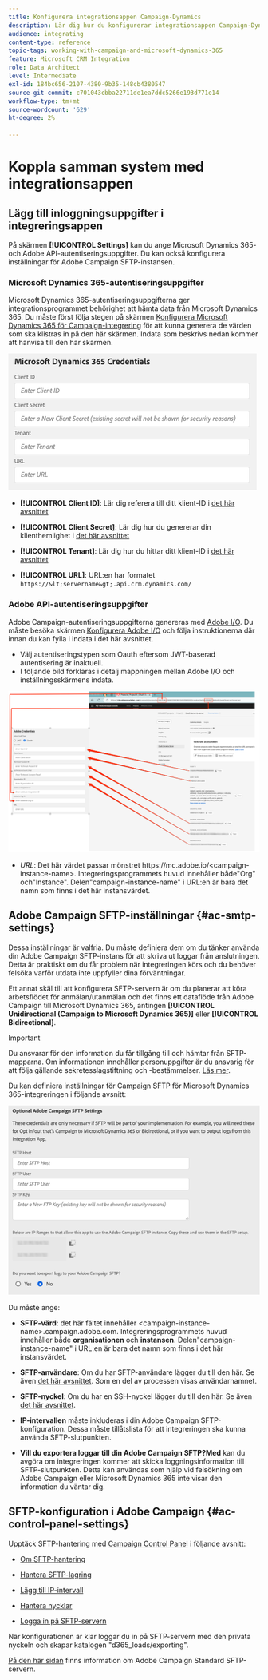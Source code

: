 ```yaml
---
title: Konfigurera integrationsappen Campaign-Dynamics
description: Lär dig hur du konfigurerar integrationsappen Campaign-Dynamics
audience: integrating
content-type: reference
topic-tags: working-with-campaign-and-microsoft-dynamics-365
feature: Microsoft CRM Integration
role: Data Architect
level: Intermediate
exl-id: 184bc656-2107-4380-9b35-148cb4380547
source-git-commit: c701043cbba22711de1ea7ddc5266e193d771e14
workflow-type: tm+mt
source-wordcount: '629'
ht-degree: 2%

---
```


# Koppla samman system med integrationsappen

## Lägg till inloggningsuppgifter i integreringsappen

På skärmen **[!UICONTROL Settings]** kan du ange Microsoft Dynamics 365- och Adobe API-autentiseringsuppgifter. Du kan också konfigurera inställningar för Adobe Campaign SFTP-instansen.

### Microsoft Dynamics 365-autentiseringsuppgifter

Microsoft Dynamics 365-autentiseringsuppgifterna ger integrationsprogrammet behörighet att hämta data från Microsoft Dynamics 365.  Du måste först följa stegen på skärmen [Konfigurera Microsoft Dynamics 365 för Campaign-integrering](../../integrating/using/d365-acs-configure-d365.md) för att kunna generera de värden som ska klistras in på den här skärmen. Indata som beskrivs nedan kommer att hänvisa till den här skärmen.

![](assets/do-not-localize/d365-to-acs-ui-page-workflows-settings-d365.png)

* **[!UICONTROL Client ID]**: Lär dig referera till ditt klient-ID i [det här avsnittet](../../integrating/using/d365-acs-configure-d365.md#register-a-new-app)

* **[!UICONTROL Client Secret]**: Lär dig hur du genererar din klienthemlighet i [det här avsnittet](../../integrating/using/d365-acs-configure-d365.md#generate-a-client-secret)

* **[!UICONTROL Tenant]**: Lär dig hur du hittar ditt klient-ID i [det här avsnittet](../../integrating/using/d365-acs-configure-d365.md#get-the-tenant-id)

* **[!UICONTROL URL]**: URL:en har formatet `https://&lt;servername&gt;.api.crm.dynamics.com/`

### Adobe API-autentiseringsuppgifter

Adobe Campaign-autentiseringsuppgifterna genereras med [Adobe I/O](https://www.adobe.io/). Du måste besöka skärmen [Konfigurera Adobe I/O](../../integrating/using/d365-acs-configure-adobe-io.md) och följa instruktionerna där innan du kan fylla i indata i det här avsnittet.

* Välj autentiseringstypen som Oauth eftersom JWT-baserad autentisering är inaktuell.
* I följande bild förklaras i detalj mappningen mellan Adobe I/O och inställningsskärmens indata.

![](assets/do-not-localize/d365-to-acs-ui-page-workflows-settings-adobeio.png)

* *URL*: Det här värdet passar mönstret https\://mc.adobe.io/&lt;campaign-instance-name>. Integreringsprogrammets huvud innehåller både&quot;Org&quot; och&quot;Instance&quot;. Delen&quot;campaign-instance-name&quot; i URL:en är bara det namn som finns i det här instansvärdet.

## Adobe Campaign SFTP-inställningar {#ac-smtp-settings}

Dessa inställningar är valfria. Du måste definiera dem om du tänker använda din Adobe Campaign SFTP-instans för att skriva ut loggar från anslutningen. Detta är praktiskt om du får problem när integreringen körs och du behöver felsöka varför utdata inte uppfyller dina förväntningar.

Ett annat skäl till att konfigurera SFTP-servern är om du planerar att köra arbetsflödet för anmälan/utanmälan och det finns ett dataflöde från Adobe Campaign till Microsoft Dynamics 365, antingen **[!UICONTROL Unidirectional (Campaign to Microsoft Dynamics 365)]** eller **[!UICONTROL Bidirectional]**.

>[!IMPORTANT]
>
>Du ansvarar för den information du får tillgång till och hämtar från SFTP-mapparna. Om informationen innehåller personuppgifter är du ansvarig för att följa gällande sekretesslagstiftning och -bestämmelser. [Läs mer](../../integrating/using/d365-acs-notices-and-recommendations.md#acs-msdyn-manage-privacy).
>

Du kan definiera inställningar för Campaign SFTP för Microsoft Dynamics 365-integreringen i följande avsnitt:

![](assets/do-not-localize/d365-to-acs-ui-page-workflows-settings-sftp.png)

Du måste ange:

* **SFTP-värd**: det här fältet innehåller &lt;campaign-instance-name>.campaign.adobe.com. Integreringsprogrammets huvud innehåller både **organisationen** och **instansen**. Delen&quot;campaign-instance-name&quot; i URL:en är bara det namn som finns i det här instansvärdet.

* **SFTP-användare**: Om du har SFTP-användare lägger du till den här. Se även [det här avsnittet](#ac-control-panel-settings). Som en del av processen visas användarnamnet.

* **SFTP-nyckel**: Om du har en SSH-nyckel lägger du till den här. Se även [det här avsnittet](#ac-control-panel-settings).

* **IP-intervallen** måste inkluderas i din Adobe Campaign SFTP-konfiguration. Dessa måste tillåtslista för att integreringen ska kunna använda SFTP-slutpunkten.

* **Vill du exportera loggar till din Adobe Campaign SFTP?Med** kan du avgöra om integreringen kommer att skicka loggningsinformation till SFTP-slutpunkten. Detta kan användas som hjälp vid felsökning om Adobe Campaign eller Microsoft Dynamics 365 inte visar den information du väntar dig.

## SFTP-konfiguration i Adobe Campaign {#ac-control-panel-settings}

Upptäck SFTP-hantering med [Campaign Control Panel](https://experienceleague.adobe.com/docs/control-panel/using/control-panel-home.html?lang=sv) i följande avsnitt:

* [Om SFTP-hantering](https://experienceleague.adobe.com/docs/control-panel/using/sftp-management/about-sftp-management.html?lang=sv#sftp-management)

* [Hantera SFTP-lagring](https://experienceleague.adobe.com/docs/control-panel/using/sftp-management/key-management.html?lang=sv-SE#installing-ssh-key)

* [Lägg till IP-intervall](https://experienceleague.adobe.com/docs/control-panel/using/sftp-management/ip-range-allow-listing.html?lang=sv-SE#sftp-management)

* [Hantera nycklar](https://experienceleague.adobe.com/docs/control-panel/using/sftp-management/key-management.html?lang=sv-SE#sftp-management)

* [Logga in på SFTP-servern](https://experienceleague.adobe.com/docs/control-panel/using/sftp-management/logging-into-sftp-server.html?lang=sv-SE#sftp-management)

När konfigurationen är klar loggar du in på SFTP-servern med den privata nyckeln och skapar katalogen &quot;d365_loads/exporting&quot;.

[På den här sidan](https://experienceleague.adobe.com/docs/campaign-standard-learn/control-panel/sftp-management/monitoring-server-capacity.html?lang=sv#sftp-management) finns information om Adobe Campaign Standard SFTP-servern.
